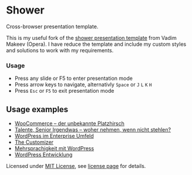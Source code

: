 # Shower
Сross-browser presentation template.

This is my useful fork of the [shower presentation template](http://pepelsbey.github.com/shower/) from Vadim Makeev (Opera). I have reduce the template and include my custom styles and solutions to work with my requirements.

### Usage
 * Press any slide or F5 to enter presentation mode
 * Press arrow keys to navigate, alternativly `Space` or `J` `L` `K` `H`
 * Press `Esc` or `F5` to exit presentation mode

## Usage examples
 * [WooCommerce – der unbekannte Platzhirsch](https://bueltge.de/woocommerce/)
 * [Talente, Senior Irgendwas – 
woher nehmen, wenn nicht stehlen?](https://bueltge.de/hiring-is-hard/)
 * [WordPress im Enterprise Umfeld](http://bueltge.de/wordpress-enterprise/)
 * [The Customizer](http://bueltge.de/wordpress-customizer/)
 * [Mehrsprachigkeit mit WordPress](http://bueltge.de/wordpress-mehrsprachig/)
 * [WordPress Entwicklung](http://bueltge.de/wordpress-entwicklung/)


Licensed under [MIT License](http://en.wikipedia.org/wiki/MIT_License), see [license page](https://github.com/pepelsbey/shower/wiki/License) for details.
